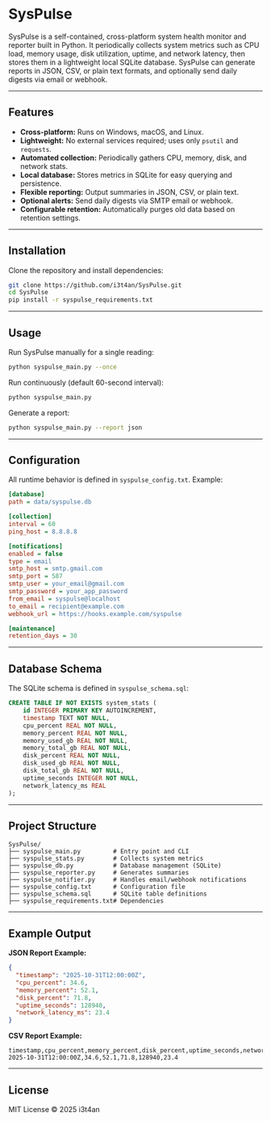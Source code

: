 # SysPulse

SysPulse is a self-contained, cross-platform system health monitor and reporter built in Python. It periodically collects system metrics such as CPU load, memory usage, disk utilization, uptime, and network latency, then stores them in a lightweight local SQLite database. SysPulse can generate reports in JSON, CSV, or plain text formats, and optionally send daily digests via email or webhook.

---

## Features

* **Cross-platform:** Runs on Windows, macOS, and Linux.
* **Lightweight:** No external services required; uses only `psutil` and `requests`.
* **Automated collection:** Periodically gathers CPU, memory, disk, and network stats.
* **Local database:** Stores metrics in SQLite for easy querying and persistence.
* **Flexible reporting:** Output summaries in JSON, CSV, or plain text.
* **Optional alerts:** Send daily digests via SMTP email or webhook.
* **Configurable retention:** Automatically purges old data based on retention settings.

---

## Installation

Clone the repository and install dependencies:

```bash
git clone https://github.com/i3t4an/SysPulse.git
cd SysPulse
pip install -r syspulse_requirements.txt
```

---

## Usage

Run SysPulse manually for a single reading:

```bash
python syspulse_main.py --once
```

Run continuously (default 60-second interval):

```bash
python syspulse_main.py
```

Generate a report:

```bash
python syspulse_main.py --report json
```

---

## Configuration

All runtime behavior is defined in `syspulse_config.txt`. Example:

```ini
[database]
path = data/syspulse.db

[collection]
interval = 60
ping_host = 8.8.8.8

[notifications]
enabled = false
type = email
smtp_host = smtp.gmail.com
smtp_port = 587
smtp_user = your_email@gmail.com
smtp_password = your_app_password
from_email = syspulse@localhost
to_email = recipient@example.com
webhook_url = https://hooks.example.com/syspulse

[maintenance]
retention_days = 30
```

---

## Database Schema

The SQLite schema is defined in `syspulse_schema.sql`:

```sql
CREATE TABLE IF NOT EXISTS system_stats (
    id INTEGER PRIMARY KEY AUTOINCREMENT,
    timestamp TEXT NOT NULL,
    cpu_percent REAL NOT NULL,
    memory_percent REAL NOT NULL,
    memory_used_gb REAL NOT NULL,
    memory_total_gb REAL NOT NULL,
    disk_percent REAL NOT NULL,
    disk_used_gb REAL NOT NULL,
    disk_total_gb REAL NOT NULL,
    uptime_seconds INTEGER NOT NULL,
    network_latency_ms REAL
);
```

---

## Project Structure

```
SysPulse/
├── syspulse_main.py         # Entry point and CLI
├── syspulse_stats.py        # Collects system metrics
├── syspulse_db.py           # Database management (SQLite)
├── syspulse_reporter.py     # Generates summaries
├── syspulse_notifier.py     # Handles email/webhook notifications
├── syspulse_config.txt      # Configuration file
├── syspulse_schema.sql      # SQLite table definitions
├── syspulse_requirements.txt# Dependencies
```

---

## Example Output

**JSON Report Example:**

```json
{
  "timestamp": "2025-10-31T12:00:00Z",
  "cpu_percent": 34.6,
  "memory_percent": 52.1,
  "disk_percent": 71.8,
  "uptime_seconds": 128940,
  "network_latency_ms": 23.4
}
```

**CSV Report Example:**

```csv
timestamp,cpu_percent,memory_percent,disk_percent,uptime_seconds,network_latency_ms
2025-10-31T12:00:00Z,34.6,52.1,71.8,128940,23.4
```

---

## License

MIT License © 2025 i3t4an
